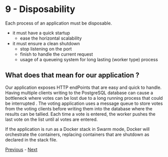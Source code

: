 # 9 - Disposability

Each process of an application must be disposable.

* it must have a quick startup
  * ease the horizontal scalability
* it must ensure a clean shutdown
  * stop listening on the port
  * finish to handle the current request
  * usage of a queueing system for long lasting (worker type) process

## What does that mean for our application ?

Our application exposes HTTP endPoints that are easy and quick to handle. Having multiple clients writing to the PostgreSQL database can cause a bottleneck where votes can be lost due to a long running process that could be interrupted . The voting application uses a message queue to store votes from the voting clients before writing them into the database where the results can be tallied. Each time a vote is entered, the worker pushes the last vote on the list until al votes are entered.

If the application is run as a Docker stack in Swarm mode, Docker will orchestrate the containers, replacing containers that are shutdown as declared in the stack file.

[Previous](08_concurrency.md) - [Next](10_dev_prod_parity.md)
